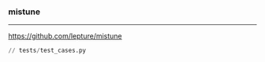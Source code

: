 ### mistune
---
https://github.com/lepture/mistune

```py
// tests/test_cases.py






```

```
```

```
```


